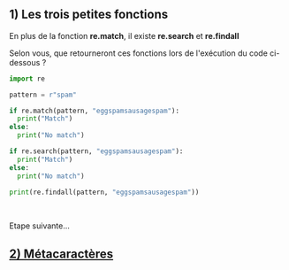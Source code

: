 ## 1) Les trois petites fonctions
En plus de la fonction **re.match**, il existe **re.search** et **re.findall**

Selon vous, que retourneront ces fonctions lors de l'exécution du code ci-dessous ?

```python
import re

pattern = r"spam"

if re.match(pattern, "eggspamsausagespam"):
  print("Match")
else:
  print("No match")

if re.search(pattern, "eggspamsausagespam"):
  print("Match")
else:
  print("No match")

print(re.findall(pattern, "eggspamsausagespam"))
```
<br>

Etape suivante...
## [2) Métacaractères](./regex-py-02.md)
